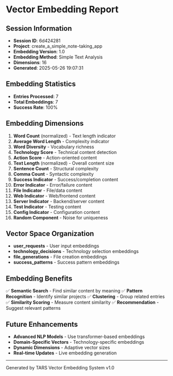 ﻿# Vector Embedding Report

## Session Information
- **Session ID**: 6d424281
- **Project**: create_a_simple_note-taking_app
- **Embedding Version**: 1.0
- **Embedding Method**: Simple Text Analysis
- **Dimensions**: 16
- **Generated**: 2025-05-26 19:07:31

## Embedding Statistics
- **Entries Processed**: 7
- **Total Embeddings**: 7
- **Success Rate**: 100%

## Embedding Dimensions
1. **Word Count** (normalized) - Text length indicator
2. **Average Word Length** - Complexity indicator
3. **Word Diversity** - Vocabulary richness
4. **Technology Score** - Technical content detection
5. **Action Score** - Action-oriented content
6. **Text Length** (normalized) - Overall content size
7. **Sentence Count** - Structural complexity
8. **Comma Count** - Syntactic complexity
9. **Success Indicator** - Success/completion content
10. **Error Indicator** - Error/failure content
11. **File Indicator** - File/data content
12. **Web Indicator** - Web/frontend content
13. **Server Indicator** - Backend/server content
14. **Test Indicator** - Testing content
15. **Config Indicator** - Configuration content
16. **Random Component** - Noise for uniqueness

## Vector Space Organization
- **user_requests** - User input embeddings
- **technology_decisions** - Technology selection embeddings
- **file_generations** - File creation embeddings
- **success_patterns** - Success pattern embeddings

## Embedding Benefits
✅ **Semantic Search** - Find similar content by meaning
✅ **Pattern Recognition** - Identify similar projects
✅ **Clustering** - Group related entries
✅ **Similarity Scoring** - Measure content similarity
✅ **Recommendation** - Suggest relevant patterns

## Future Enhancements
- **Advanced NLP Models** - Use transformer-based embeddings
- **Domain-Specific Vectors** - Technology-specific embeddings
- **Dynamic Dimensions** - Adaptive vector sizes
- **Real-time Updates** - Live embedding generation

---
Generated by TARS Vector Embedding System v1.0
